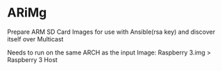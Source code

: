 # ARiMg
Prepare ARM SD Card Images for use with Ansible(rsa key) and discover itself over Multicast


Needs to run on the same ARCH as the input Image: Raspberry 3.img > Raspberry 3 Host
